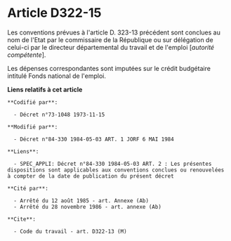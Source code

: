 # Article D322-15

Les conventions prévues à l'article D. 323-13 précédent sont conclues au nom de l'Etat par le commissaire de la République ou
sur délégation de celui-ci par le directeur départemental du travail et de l'emploi [*autorité compétente*].

Les dépenses correspondantes sont imputées sur le crédit budgétaire intitulé Fonds national de l'emploi.

**Liens relatifs à cet article**

	**Codifié par**:

	  - Décret n°73-1048 1973-11-15

	**Modifié par**:

	  - Décret n°84-330 1984-05-03 ART. 1 JORF 6 MAI 1984

	**Liens**:

	  - SPEC_APPLI: Décret n°84-330 1984-05-03 ART. 2 : Les présentes dispositions sont applicables aux conventions conclues ou renouvelées à compter de la date de publication du présent décret

	**Cité par**:

	  - Arrêté du 12 août 1985 - art. Annexe (Ab)
	  - Arrêté du 28 novembre 1986 - art. annexe (Ab)

	**Cite**:

	  - Code du travail - art. D322-13 (M)
